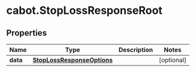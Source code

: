 # cabot.StopLossResponseRoot

## Properties

Name | Type | Description | Notes
------------ | ------------- | ------------- | -------------
**data** | [**StopLossResponseOptions**](StopLossResponseOptions.md) |  | [optional] 


